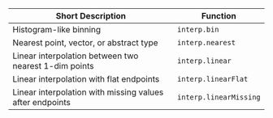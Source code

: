 | Short Description | Function |
|---|---|
| Histogram-like binning | `interp.bin` | 
| Nearest point, vector, or abstract type| `interp.nearest` | 
| Linear interpolation between two nearest 1-dim points | `interp.linear` | 
| Linear interpolation with flat endpoints| `interp.linearFlat` | 
| Linear interpolation with missing values after endpoints | `interp.linearMissing` | 